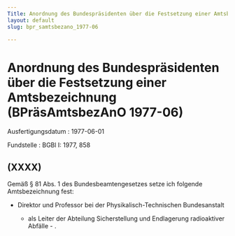 ```yaml
---
Title: Anordnung des Bundespräsidenten über die Festsetzung einer Amtsbezeichnung
layout: default
slug: bpr_samtsbezano_1977-06

---
```


# Anordnung des Bundespräsidenten über die Festsetzung einer Amtsbezeichnung (BPräsAmtsbezAnO 1977-06)

Ausfertigungsdatum
:   1977-06-01

Fundstelle
:   BGBl I: 1977, 858



## (XXXX)

Gemäß § 81 Abs. 1 des Bundesbeamtengesetzes setze ich folgende
Amtsbezeichnung fest:

*   Direktor und Professor bei der Physikalisch-Technischen Bundesanstalt

    -   als Leiter der Abteilung Sicherstellung und Endlagerung radioaktiver
        Abfälle - .







